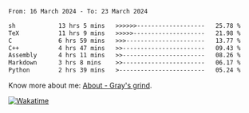 <!--START_SECTION:waka-->

```txt
From: 16 March 2024 - To: 23 March 2024

sh            13 hrs 5 mins   >>>>>>-------------------   25.78 %
TeX           11 hrs 9 mins   >>>>>--------------------   21.98 %
C             6 hrs 59 mins   >>>----------------------   13.77 %
C++           4 hrs 47 mins   >>-----------------------   09.43 %
Assembly      4 hrs 11 mins   >>-----------------------   08.26 %
Markdown      3 hrs 8 mins    >>-----------------------   06.17 %
Python        2 hrs 39 mins   >------------------------   05.24 %
```

<!--END_SECTION:waka-->

<!-- [![grayxu's github stats](https://github-readme-stats.vercel.app/api?username=grayxu&count_private=true&show_icons=true)](https://github.com/grayxu) -->

Know more about me: [About - Gray's grind](https://www.grayxu.cn/).
<p align="left">
  <a href="https://wakatime.com/@grayxu" target="_blank">
    <img alt="Wakatime" src="https://wakatime.com/badge/user/c69eb31e-43a1-463f-8968-c3449e386f57.svg"/>
  </a>
</p>

